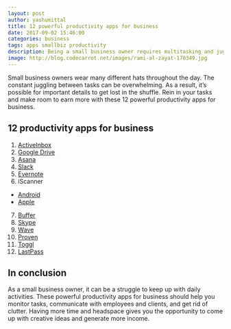 ```yaml
---
layout: post
author: yashumittal
title: 12 powerful productivity apps for business
date: 2017-09-02 15:46:00
categories: business
tags: apps smallbiz productivity
description: Being a small business owner requires multitasking and juggling to-do's all day! Make your life easier with these powerful productivity apps for business.
image: http://blog.codecarrot.net/images/rami-al-zayat-170349.jpg
---
```


Small business owners wear many different hats throughout the day. The constant juggling between tasks can be overwhelming. As a result, it’s possible for important details to get lost in the shuffle. Rein in your tasks and make room to earn more with these 12 powerful productivity apps for business.

## 12 productivity apps for business

1. [ActiveInbox](https://www.activeinboxhq.com/)
2. [Google Drive](https://www.google.com/drive/)
3. [Asana](https://asana.com/)
4. [Slack](https://slack.com/)
5. [Evernote](https://evernote.com/)
6. iScanner
  * [Android](https://play.google.com/store/apps/details?id=com.bpmobile.iscanner.free&hl=en)
  * [Apple](https://itunes.apple.com/us/app/iscanner-pdf-document-scanner-app/id1035331258?mt=8)
7. [Buffer](https://buffer.com/app)
8. [Skype](https://www.skype.com/en/)
9. [Wave](https://www.waveapps.com/)
10. [Proven](https://www.proven.com/)
11. [Toggl](https://toggl.com/)
12. [LastPass](https://www.lastpass.com/)

## In conclusion

As a small business owner, it can be a struggle to keep up with daily activities. These powerful productivity apps for business should help you monitor tasks, communicate with employees and clients, and get rid of clutter. Having more time and headspace gives you the opportunity to come up with creative ideas and generate more income.
